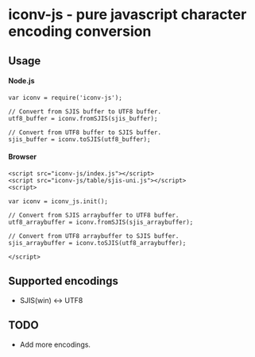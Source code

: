 iconv-js - pure javascript character encoding conversion
====================================================================

## Usage

#### Node.js
    
    var iconv = require('iconv-js');
    
    // Convert from SJIS buffer to UTF8 buffer.
    utf8_buffer = iconv.fromSJIS(sjis_buffer);
    
    // Convert from UTF8 buffer to SJIS buffer.
    sjis_buffer = iconv.toSJIS(utf8_buffer);
        
#### Browser
    
    <script src="iconv-js/index.js"></script>
    <script src="iconv-js/table/sjis-uni.js"></script>
    <script>

    var iconv = iconv_js.init();
            
    // Convert from SJIS arraybuffer to UTF8 buffer.
    utf8_arraybuffer = iconv.fromSJIS(sjis_arraybuffer);
    
    // Convert from UTF8 arraybuffer to SJIS buffer.
    sjis_arraybuffer = iconv.toSJIS(utf8_arraybuffer);

    </script>
        
    

## Supported encodings

*   SJIS(win) <-> UTF8

## TODO

*   Add more encodings.
